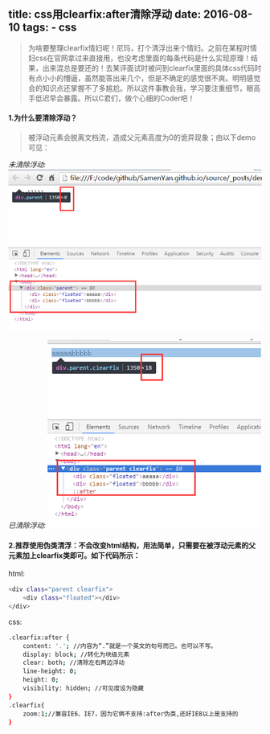 title: css用clearfix:after清除浮动
date: 2016-08-10
tags: 
	- css
---

>为啥要整理clearfix情妇呢！尼玛，打个清浮出来个情妇。之前在某程时情妇css在官网拿过来直接用，也没考虑里面的每条代码是什么实现原理！结果，出来混总是要还的！去某评面试时被问到clearfix里面的具体css代码时有点小小的懵逼，虽然能答出来几个，但是不确定的感觉很不爽。明明感觉会的知识点还掌握不了多尴尬。所以这件事教会我，学习要注重细节，眼高手低迟早会暴露。所以C君们，做个心细的Coder吧！

#### 1.为什么要清除浮动？

>被浮动元素会脱离文档流，造成父元素高度为0的诡异现象；由以下demo可见：

*未清除浮动:*
!["未清除浮动样例图片"](/images/no_clearfix.png)

*已清除浮动:*
!["已清除浮动样例图片"](/images/has_clearfix.png)

#### 2.推荐使用伪类清浮：不会改变html结构，用法简单，只需要在被浮动元素的父元素加上clearfix类即可。如下代码所示：

html:
```bash
<div class="parent clearfix">
    <div class="floated"></div>
</div>
```
css:
```bash
.clearfix:after {
    content: '.'; //内容为“.”就是一个英文的句号而已。也可以不写。
    display: block; //转化为块级元素
    clear: both; //清除左右两边浮动
    line-height: 0;
    height: 0;
    visibility: hidden; //可见度设为隐藏
}
.clearfix{
    zoom:1;//兼容IE6、IE7，因为它俩不支持:after伪类,还好IE8以上是支持的
}
```


